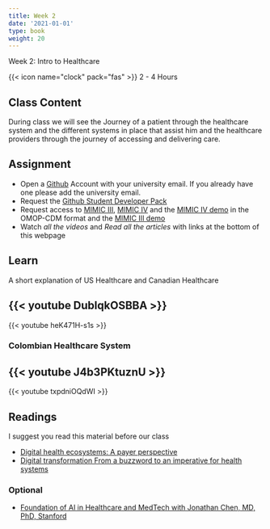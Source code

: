 ```yaml
---
title: Week 2
date: '2021-01-01'
type: book
weight: 20
---
```


Week 2: Intro to Healthcare

<!--more-->

{{< icon name="clock" pack="fas" >}} 2 - 4 Hours

## Class Content

During class we will see the Journey of a patient through the healthcare system and the different systems in place that assist him and the healthcare providers through the journey of accessing and delivering care. 

## Assignment

- Open a [Github](www.github.com) Account with your university email. If you already have one please add the university email. 
- Request the [Github Student Developer Pack](https://education.github.com/pack)
- Request access to [MIMIC III](https://physionet.org/content/mimiciii/1.4/), [MIMIC IV](https://physionet.org/content/mimiciv/1.0/) and the [MIMIC IV demo](https://physionet.org/content/mimic-iv-demo-omop/0.9/) in the OMOP-CDM format and the [MIMIC III demo](https://physionet.org/content/mimiciii-demo/1.4/)
- Watch *all the videos* and *Read all the articles* with links at the bottom of this webpage

## Learn

A short explanation of US Healthcare and Canadian Healthcare

{{< youtube DublqkOSBBA >}}
-
{{< youtube heK471H-s1s >}}

### Colombian Healthcare System

{{< youtube J4b3PKtuznU >}}
-
{{< youtube txpdniOQdWI >}}

## Readings

I suggest you read this material before our class

- [Digital health ecosystems: A payer perspective](https://www.mckinsey.com/industries/healthcare-systems-and-services/our-insights/digital-health-ecosystems-a-payer-perspective)
- [Digital transformation From a buzzword to an imperative for health systems](https://www2.deloitte.com/us/en/insights/industry/health-care/digital-transformation-in-healthcare.html)

### Optional

- [Foundation of AI in Healthcare and MedTech with Jonathan Chen, MD, PhD, Stanford](https://www.medicaldevicesuccess.com/2022/02/06/episode-79-foundation-of-ai-in-healthcare-and-medtech-with-jonathan-chen-md-phd-stanford/)